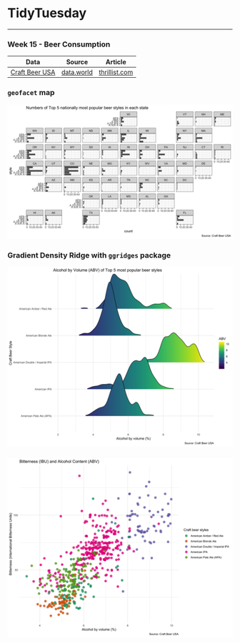 
# TidyTuesday

-----

### Week 15 - Beer Consumption

| Data                                                                              | Source                            | Article                                                                                            |
| --------------------------------------------------------------------------------- | --------------------------------- | -------------------------------------------------------------------------------------------------- |
| [Craft Beer USA](https://github.com/rfordatascience/tidytuesday/tree/master/data) | [data.world](https://data.world/) | [thrillist.com](https://www.thrillist.com/news/nation/most-craft-breweries-by-state-united-states) |

### `geofacet` map

![](https://raw.githubusercontent.com/ChuliangXiao/tidytuesday/master/Week15/top5_State.png)

### Gradient Density Ridge with `ggridges` package

![](https://raw.githubusercontent.com/ChuliangXiao/tidytuesday/master/Week15/top5_ridge.png)

### 

![](https://raw.githubusercontent.com/ChuliangXiao/tidytuesday/master/Week15/top5_scatter.png)
